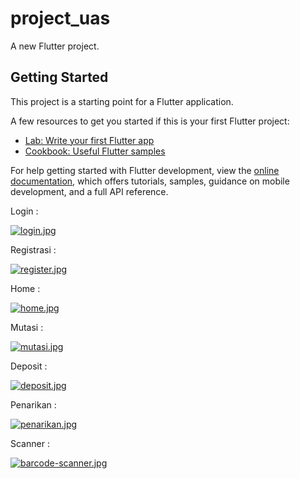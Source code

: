 # project_uas

A new Flutter project.

## Getting Started

This project is a starting point for a Flutter application.

A few resources to get you started if this is your first Flutter project:

- [Lab: Write your first Flutter app](https://docs.flutter.dev/get-started/codelab)
- [Cookbook: Useful Flutter samples](https://docs.flutter.dev/cookbook)

For help getting started with Flutter development, view the
[online documentation](https://docs.flutter.dev/), which offers tutorials,
samples, guidance on mobile development, and a full API reference.

Login :

[![login.jpg](https://i.postimg.cc/D0fFv75q/login.jpg)](https://postimg.cc/Pp70Ksgx)


Registrasi :

[![register.jpg](https://i.postimg.cc/0N9VHrNd/register.jpg)](https://postimg.cc/4YFvYfVm)


Home :

[![home.jpg](https://i.postimg.cc/mDyzp2tM/home.jpg)](https://postimg.cc/JDtzG834)


Mutasi :

[![mutasi.jpg](https://i.postimg.cc/Kv2FvrpZ/mutasi.jpg)](https://postimg.cc/HjBF65CK)


Deposit :

[![deposit.jpg](https://i.postimg.cc/4dckXmz7/deposit.jpg)](https://postimg.cc/CBw6NMrS)


Penarikan :

[![penarikan.jpg](https://i.postimg.cc/zf03T2MS/penarikan.jpg)](https://postimg.cc/mc1bsjTt)


Scanner :

[![barcode-scanner.jpg](https://i.postimg.cc/j2XsrDb6/barcode-scanner.jpg)](https://postimg.cc/30kMXJWW)
